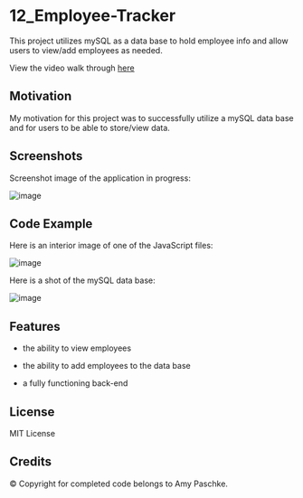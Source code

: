 # 12_Employee-Tracker

This project utilizes mySQL as a data base to hold employee info and allow users to view/add employees as needed.

View the video walk through [here](https://youtu.be/sPojLpUZ8QA)

## Motivation

My motivation for this project was to successfully utilize a mySQL data base and for users to be able to store/view data.

## Screenshots

Screenshot image of the application in progress:

![image](https://user-images.githubusercontent.com/70075341/103461883-324d1180-4ce7-11eb-94df-1ee9ced39ce7.JPG)

## Code Example

Here is an interior image of one of the JavaScript files:

![image](https://user-images.githubusercontent.com/70075341/103175273-59f73200-482e-11eb-97bc-54f6e7f7e9c8.JPG)

Here is a shot of the mySQL data base:

![image](https://user-images.githubusercontent.com/70075341/103175275-5a8fc880-482e-11eb-957f-98cab2c49824.JPG)

## Features

- the ability to view employees

- the ability to add employees to the data base

- a fully functioning back-end

## License

MIT License

## Credits

&copy; Copyright for completed code belongs to Amy Paschke.
